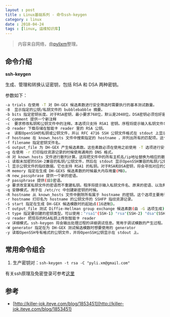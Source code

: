 ```yaml
---
layout : post
title : Linux基础系列 - 命令ssh-keygen
category : linux
date : 2018-04-24
tags : [linux, 运维知识库]
---
```


> 内容来自网络，由[pylixm](http://pylixm.cc)整理。

## 命令介绍


**ssh-keygen**

生成、管理和转换认证密钥，包括 RSA 和 DSA 两种密钥。
<!-- more -->
参数如下：
```bash
-a trials 在使用 -T 对 DH-GEX 候选素数进行安全筛选时需要执行的基本测试数量。
-B  显示指定的公钥/私钥文件的 bubblebabble 摘要。
-b bits 指定密钥长度。对于RSA密钥，最小要求768位，默认是2048位。DSA密钥必须恰好是1024位(FIPS 186-2 标准的要求)。
-C comment 提供一个新注释
-c  要求修改私钥和公钥文件中的注释。本选项只支持 RSA1 密钥。序程将提示输入私钥文件名、密语(如果存在)、新注释。
-D reader 下载存储在智能卡 reader 里的 RSA 公钥。
-e  读取OpenSSH的私钥或公钥文件，并以 RFC 4716 SSH 公钥文件格式在 stdout 上显示出来。该选项能够为多种商业版本的 SSH 输出密钥。
-F hostname 在 known_hosts 文件中搜索指定的 hostname ，并列出所有的匹配项。这个选项主要用于查找散列过的主机名/ip地址，还可以和 -H 选项联用打印找到的公钥的散列值。
-f filename 指定密钥文件名。
-G output_file 为 DH-GEX 产生候选素数。这些素数必须在使用之前使用 -T 选项进行安全筛选。
-g 在使用 -r 打印指纹资源记录的时候使用通用的 DNS 格式。
-H 对 known_hosts 文件进行散列计算。这将把文件中的所有主机名/ip地址替换为相应的散列值。原来文件的内容将会添加一个".old"后缀后保存。这些散列值只能被 ssh 和 sshd 使用。这个选项不会修改已经经过散列的主机名/ip地址，因此可以在部分公钥已经散列过的文件上安全使用。
-i 读取未加密的SSH-2兼容的私钥/公钥文件，然后在 stdout 显示OpenSSH兼容的私钥/公钥。该选项主要用于从多种商业版本的SSH中导入密钥。
-l 显示公钥文件的指纹数据。它也支持 RSA1 的私钥。对于RSA和DSA密钥，将会寻找对应的公钥文件，然后显示其指纹数据。
-M memory 指定在生成 DH-GEXS 候选素数的时候最大内存用量(MB)。
-N new_passphrase 提供一个新的密语。
-P passphrase 提供(旧)密语。
-p 要求改变某私钥文件的密语而不重建私钥。程序将提示输入私钥文件名、原来的密语、以及两次输入新密语。
-q 安静模式。用于在 /etc/rc 中创建新密钥的时候。
-R hostname 从 known_hosts 文件中删除所有属于 hostname 的密钥。这个选项主要用于删除经过散列的主机(参见 -H 选项)的密钥。
-r hostname 打印名为 hostname 的公钥文件的 SSHFP 指纹资源记录。
-S start 指定在生成 DH-GEX 候选模数时的起始点(16进制)。
-T output_file 测试 Diffie-Hellman group exchange 候选素数(由 -G 选项生成)的安全性。
-t type 指定要创建的密钥类型。可以使用："rsa1"(SSH-1) "rsa"(SSH-2) "dsa"(SSH-2)
-U reader 把现存的RSA私钥上传到智能卡 reader
-v 详细模式。ssh-keygen 将会输出处理过程的详细调试信息。常用于调试模数的产生过程。重复使用多个 -v 选项将会增加信息的详细程度(最大3次)。
-W generator 指定在为 DH-GEX 测试候选模数时想要使用的 generator
-y 读取OpenSSH专有格式的公钥文件，并将OpenSSH公钥显示在 stdout 上。
```

## 常用命令组合

1. 生产密钥对：`ssh-keygen -t rsa -C "pyli.xm@gmail.com"`

有关ssh原理及免密登录可参考[这里](http://pylixm.cc/posts/2016-11-16-ssh-how-to-use.html)

## 参考

- [http://killer-jok.iteye.com/blog/1853451](http://killer-jok.iteye.com/blog/1853451)